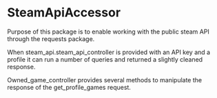 # SteamApiAccessor
Purpose of this package is to enable working with the public steam API through the requests package.

When steam_api.steam_api_controller is provided with an API key and a profile it can run a number of queries and returned a slightly cleaned response.

Owned_game_controller provides several methods to manipulate the response of the get_profile_games request.
